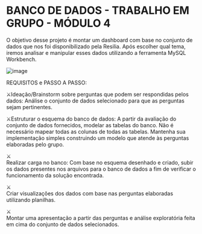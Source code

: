 # BANCO DE DADOS - TRABALHO EM GRUPO - MÓDULO 4

O objetivo desse projeto é montar um dashboard com base no conjunto de dados que nos foi disponibilizado pela Resilia. Após escolher qual tema, iremos analisar e manipular esses dados utilizando a ferramenta MySQL Workbench.


![image](https://user-images.githubusercontent.com/56053290/214435493-51f54bef-c818-4508-a72e-7f87470e95bd.png)


REQUISITOS e PASSO A PASSO:

 ⚔️Ideação/Brainstorm sobre perguntas que podem ser respondidas pelos dados: Análise o conjunto de dados selecionado para que as perguntas sejam pertinentes.
 
 ⚔️Estruturar o esquema do banco de dados: A partir da avaliação do conjunto de dados fornecidos, modelar as tabelas do banco. Não é necessário mapear todas as colunas de todas  as tabelas. Mantenha sua implementação simples construindo um modelo que atende às perguntas elaboradas pelo grupo.
 
 ⚔️<br>Realizar carga no banco: Com base no esquema desenhado e criado, subir os dados presentes nos arquivos para o banco de dados a fim de verificar o funcionamento da solução encontrada.
 
 ⚔️<br>Criar visualizações dos dados com base nas perguntas elaboradas utilizando planilhas.
 
 ⚔️<br>Montar uma apresentação a partir das perguntas e análise exploratória feita em cima do conjunto de dados selecionados.

